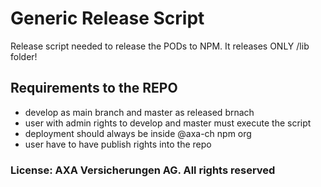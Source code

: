 # Generic Release Script
Release script needed to release the PODs to NPM. It releases ONLY /lib folder!

## Requirements to the REPO
* develop as main branch and master as released brnach
* user with admin rights to develop and master must execute the script
* deployment should always be inside @axa-ch npm org
* user have to have publish rights into the repo

### License: AXA Versicherungen AG. All rights reserved
